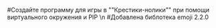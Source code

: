#Создайте программу для игры в ""Крестики-нолики"" при помощи виртуального окружения и PIP \n
#Добавлена библотека  emoji 2.2.0
